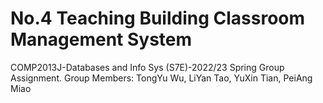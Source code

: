 # No.4 Teaching Building Classroom Management System
COMP2013J-Databases and Info Sys (S7E)-2022/23 Spring Group Assignment. 
Group Members:
TongYu Wu, LiYan Tao, YuXin Tian, PeiAng Miao
